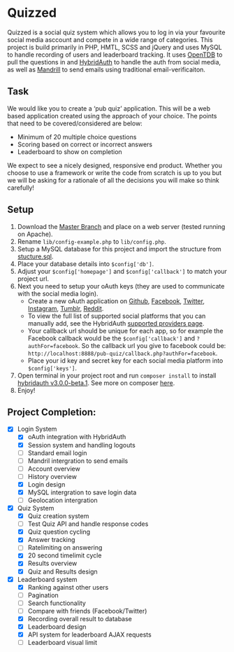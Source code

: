 Quizzed
=============================
Quizzed is a social quiz system which allows you to log in via your favourite social media asccount and compete in a wide range of categories. This project is build primarily in PHP, HMTL, SCSS and jQuery and uses MySQL to handle recording of users and leaderboard tracking. It uses [OpenTDB](http://opentdb.com) to pull the questions in and [HybridAuth](https://hybridauth.github.io/hybridauth/) to handle the auth from social media, as well as [Mandrill](http://www.mandrill.com/) to send emails using traditional email-verificaiton.

Task
---
We would like you to create a ‘pub quiz’ application. This will be a web based application created using the approach of your choice. The points that need to be covered/considered are below:

- Minimum of 20 multiple choice questions
- Scoring based on correct or incorrect answers
- Leaderboard to show on completion

We expect to see a nicely designed, responsive end product. Whether you choose to use a framework or write the code from scratch is up to you but we will be asking for a rationale of all the decisions you will make so think carefully!

Setup
---
1. Download the [Master Branch](https://github.com/LukeXF/pub-quiz/archive/master.zip) and place on a web server (tested running on Apache).
2. Rename `lib/config-example.php` to `lib/config.php`.
3. Setup a MySQL database for this project and import the structure from [stucture.sql](https://github.com/LukeXF/pub-quiz/blob/master/structure.sql).
4. Place your database details into `$config['db']`. 
5. Adjust your `$config['homepage']` and `$config['callback']` to match your project url.
6. Next you need to setup your oAuth keys (they are used to communicate with the social media login).
   - Create a new oAuth application on [Github](https://github.com/settings/developers), [Facebook](https://developers.facebook.com/apps/), [Twitter](https://apps.twitter.com/), [Instagram](https://www.instagram.com/developer/clients/manage/), [Tumblr](https://www.tumblr.com/oauth/apps), [Reddit](https://www.reddit.com/prefs/apps/).
   - To view the full list of supported social platforms that you can manually add, see the HybridAuth [supported providers page](https://hybridauth.github.io/providers.html).
   - Your callback url should be unique for each app, so for example the Facebook callback would be the `$config['callback']` and `?authFor=facebook`. So the callback url you give to facebook could be: `http://localhost:8888/pub-quiz/callback.php?authFor=facebook`.
   - Place your id key and secret key for each social media platform into `$config['keys']`.
7. Open terminal in your project root and run `composer install` to install [hybridauth v3.0.0-beta.1](https://packagist.org/packages/hybridauth/hybridauth#v3.0.0-beta.1). See more on composer [here](https://getcomposer.org/doc/00-intro.md).
8. Enjoy!

Project Completion:
---
- [x] Login System
  - [x] oAuth integration with HybridAuth
  - [x] Session system and handling logouts
  - [ ] Standard email login
  - [ ] Mandril intergration to send emails
  - [ ] Account overview
  - [ ] History overview
  - [x] Login design
  - [x] MySQL intergration to save login data
  - [ ] Geolocation intergration
- [x] Quiz System
  - [x] Quiz creation system
  - [ ] Test Quiz API and handle response codes
  - [x] Quiz question cycling
  - [x] Answer tracking
  - [ ] Ratelimiting on answering
  - [x] 20 second timelimit cycle
  - [x] Results overview
  - [x] Quiz and Results design
- [x] Leaderboard system
  - [x] Ranking against other users
  - [ ] Pagination
  - [ ] Search functionality
  - [ ] Compare with friends (Facebook/Twitter)
  - [x] Recording overall result to database
  - [x] Leaderboard design
  - [x] API system for leaderboard AJAX requests
  - [ ] Leaderboard visual limit
